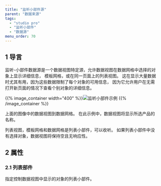 ```yaml
---
title: "监听小部件源"
parent: "数据来源"
tags:
  - "studio pro"
  - "监听小部件"
  - "数据源"
menu_order: 70
---
```


## 1 导言

监听-小部件数据源是一个数据视图特定源，允许数据视图在数据网格中选择的对象上显示详细信息， 模板网格，或在同一页面上的列表视图。 这在显示大量数据时尤其有用，因为这些数据限制了每个对象的可用信息， 因为它允许用户在无需打开新页面的情况下查看个别对象的详细信息。

{{% image_container width="400" %}}![监听小部件示例](attachments/data-widgets/listen-to-widget-example.jpg)
{{% /image_container %}}

上面的图像中的数据视图到数据网格。 在此示例中，数据视图将显示所选产品的名称。

列表视图，模板网格和数据网格是列表小部件，可以收听。 如果列表小部件中没有选择对象，数据视图将保持空且无响应性。

## 2 属性

### 2.1 列表部件

指定控制数据视图中显示的对象的列表小部件。
